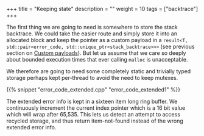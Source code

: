 +++
title = "Keeping state"
description = ""
weight = 10
tags = ["backtrace"]
+++

The first thing we are going to need is somewhere to store the stack backtrace.
We could take the easier route and simply store it into an allocated block and
keep the pointer as a custom payload in a `result<T, std::pair<error_code, std::unique_ptr<stack_backtrace>>>`
(see previous section on [Custom payloads](../../payload)). But let us assume that we care so deeply about bounded execution times
that ever calling `malloc` is unacceptable.

We therefore are going to need some completely static and trivially typed storage
perhaps kept per-thread to avoid the need to keep mutexes.

{{% snippet "error_code_extended.cpp" "error_code_extended1" %}}

The extended error info is kept in a sixteen item long ring buffer. We continuously
increment the current index pointer which is a 16 bit value which will wrap after
65,535. This lets us detect an attempt to access recycled storage, and thus return
item-not-found instead of the wrong extended error info.